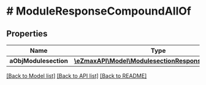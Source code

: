 # # ModuleResponseCompoundAllOf

## Properties

Name | Type | Description | Notes
------------ | ------------- | ------------- | -------------
**aObjModulesection** | [**\eZmaxAPI\Model\ModulesectionResponseCompound[]**](ModulesectionResponseCompound.md) |  | [optional]

[[Back to Model list]](../../README.md#models) [[Back to API list]](../../README.md#endpoints) [[Back to README]](../../README.md)
